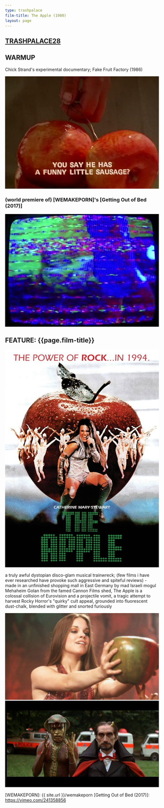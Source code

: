 ```yaml
---
type: trashpalace
film-title: The Apple (1980)
layout: page
---
```


## [TRASHPALACE28]({{page.url}})

## WARMUP
 Chick Strand's experimental documentary; Fake Fruit Factory (1986)

![warmupfilm](/images/trashpalace/TP28-warmup0.jpg)

###  (world premiere of) [WEMAKEPORN]'s [Getting Out of Bed (2017)]

![poster](/images/trashpalace/TP28-1.jpg)

## FEATURE: {{page.film-title}}

![poster](/images/trashpalace/TP28-0.jpg)


a truly awful dystopian disco-glam musical trainwreck; (few films i have ever researched have provoke such aggressive and spiteful reviews) - made in an unfinished shopping mall in East Germany by mad Israeli mogul Mehaheim Golan from the famed Cannon Films shed, The Apple is a colossal collision of Eurovision and a projectile vomit, a tragic attempt to harvest Rocky Horror's "quirky" cult appeal, grounded into fluorescent dust-chalk, blended with glitter and snorted furiously

![poster](/images/trashpalace/TP28-2.jpg)
![poster](/images/trashpalace/TP28-3.jpg)

[WEMAKEPORN]: {{ site.url }}/wemakeporn
[Getting Out of Bed (2017)]: https://vimeo.com/241358856





